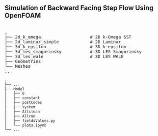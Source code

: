 ## Simulation of Backward Facing Step Flow Using OpenFOAM

<pre> 
.
├── 2d_k_omega                   # 2D k-Omega SST
├── 2d_laminar_simple            # 2D Laminar 
├── 3d_k_epsilon                 # 3D k-epsilon
├── 3d_les_smagorinsky           # 3D LES Smagorinsky
├── 3d_les_wale                  # 3D LES WALE
├── Geometries
└── Meshes
... </pre>


```bash 
.
├── ...
├── Model           
│   ├── 0          
│   ├── constant         
│   ├── postCodes
│   ├── system
│   ├── Allclean
│   ├── Allrun            
│   ├── fieldsValues.py                       
│   └── plots.ipynb                
└── ...
 ```